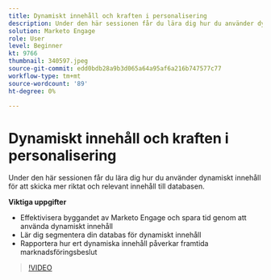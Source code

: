 ```yaml
---
title: Dynamiskt innehåll och kraften i personalisering
description: Under den här sessionen får du lära dig hur du använder dynamiskt innehåll för att skicka mer riktat och relevant innehåll till databasen.
solution: Marketo Engage
role: User
level: Beginner
kt: 9766
thumbnail: 340597.jpeg
source-git-commit: edd0bdb28a9b3d065a64a95af6a216b747577c77
workflow-type: tm+mt
source-wordcount: '89'
ht-degree: 0%

---
```


# Dynamiskt innehåll och kraften i personalisering

Under den här sessionen får du lära dig hur du använder dynamiskt innehåll för att skicka mer riktat och relevant innehåll till databasen.

**Viktiga uppgifter**

* Effektivisera byggandet av Marketo Engage och spara tid genom att använda dynamiskt innehåll
* Lär dig segmentera din databas för dynamiskt innehåll
* Rapportera hur ert dynamiska innehåll påverkar framtida marknadsföringsbeslut

>[!VIDEO](https://video.tv.adobe.com/v/340597/?quality=12&learn=on)
